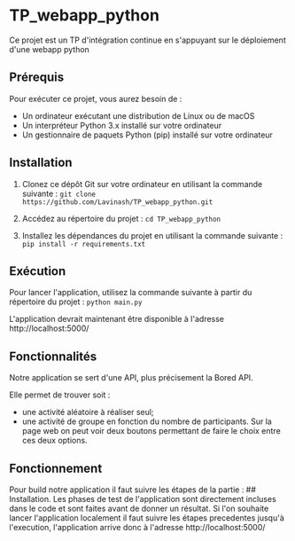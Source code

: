 # TP_webapp_python

Ce projet est un TP d'intégration continue en s'appuyant sur le déploiement d'une webapp python


## Prérequis

Pour exécuter ce projet, vous aurez besoin de :

- Un ordinateur exécutant une distribution de Linux ou de macOS
- Un interpréteur Python 3.x installé sur votre ordinateur
- Un gestionnaire de paquets Python (pip) installé sur votre ordinateur


## Installation

1. Clonez ce dépôt Git sur votre ordinateur en utilisant la commande suivante :
```git clone https://github.com/Lavinash/TP_webapp_python.git```

2. Accédez au répertoire du projet :
``cd TP_webapp_python``

3. Installez les dépendances du projet en utilisant la commande suivante :
```pip install -r requirements.txt```


## Exécution

Pour lancer l'application, utilisez la commande suivante à partir du répertoire du projet :
```python main.py```

L'application devrait maintenant être disponible à l'adresse http://localhost:5000/

## Fonctionnalités

Notre application se sert d'une API, plus précisement la Bored API.

Elle permet de trouver soit : 
  - une activité aléatoire à réaliser seul;
  - une activité de groupe en fonction du nombre de participants.
Sur la page web on peut voir deux boutons permettant de faire le choix entre ces deux options.

## Fonctionnement

Pour build notre application il faut suivre les étapes de la partie : ## Installation.
Les phases de test de l'application sont directement incluses dans le code et sont faites avant de donner un résultat.
Si l'on souhaite lancer l'application localement il faut suivre les étapes precedentes jusqu'à l'execution, l'application arrive donc à l'adresse http://localhost:5000/





